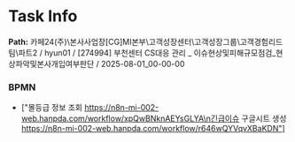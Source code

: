# Task Info

**Path:** 카페24(주)\본사사업장\[CG]MI본부\고객성장센터\고객성장그룹\고객경험리드팀\파트2 / hyun01 / [274994] 부천센터 CS대응 관리 _ 이슈현상및피해규모점검_현상파악및본사개입여부판단 / 2025-08-01_00-00-00

### BPMN
- ["몰등급 정보 조회   https://n8n-mi-002-web.hanpda.com/workflow/xpQwBNknAEYsGLYA\n긴급이슈 구글시트 생성     https://n8n-mi-002-web.hanpda.com/workflow/r646wQYVqvXBaKDN"]

